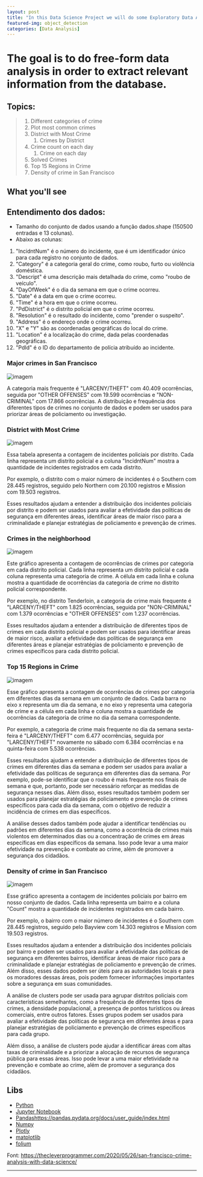 ```yaml
---
layout: post
title: "In this Data Science Project we will do some Exploratory Data Analysis on the Crime rate of the city in California, San Francisco."
featured-img: object_detection
categories: [Data Analysis]
---
```


# The goal is to do free-form data analysis in order to extract relevant information from the database.

## Topics:

> 1) Different categories of crime
> 2) Plot most common crimes
> 3) District with Most Crime 
>    1) Crimes by District 
> 4) Crime count on each day 
>    1) Crime on each day
> 5) Solved Crimes 
> 6) Top 15 Regions in Crime 
> 7) Density of crime in San Francisco

## What you'll see

## Entendimento dos dados:
- Tamanho do conjunto de dados usando a função dados.shape (150500 entradas e 13 colunas).
- Abaixo as colunas:
1. "IncidntNum" é o número do incidente, que é um identificador único para cada registro no conjunto de dados.
2. "Category" é a categoria geral do crime, como roubo, furto ou violência doméstica.
3. "Descript" é uma descrição mais detalhada do crime, como "roubo de veículo".
4. "DayOfWeek" é o dia da semana em que o crime ocorreu.
5. "Date" é a data em que o crime ocorreu.
6. "Time" é a hora em que o crime ocorreu.
7. "PdDistrict" é o distrito policial em que o crime ocorreu.
8. "Resolution" é o resultado do incidente, como "prender o suspeito".
9. "Address" é o endereço onde o crime ocorreu.
10. "X" e "Y" são as coordenadas geográficas do local do crime.
11. "Location" é a localização do crime, dada pelas coordenadas geográficas.
12. "PdId" é o ID do departamento de polícia atribuído ao incidente.

### Major crimes in San Francisco
![imagem](https://user-images.githubusercontent.com/114709169/204068253-cf5ca369-fd7d-4959-8361-43fc87c7f8db.png)

A categoria mais frequente é "LARCENY/THEFT" com 40.409 ocorrências, seguida por "OTHER OFFENSES" com 19.599 ocorrências e "NON-CRIMINAL" com 17.866 ocorrências.
A distribuição e frequência dos diferentes tipos de crimes no conjunto de dados e podem ser usados para priorizar áreas de policiamento ou investigação.

### District with Most Crime
![imagem](https://user-images.githubusercontent.com/114709169/204068273-bf100813-73cf-4ec9-9da9-70cdb8c60915.png)

Essa tabela apresenta a contagem de incidentes policiais por distrito. Cada linha representa um distrito policial e a coluna "IncidntNum" mostra a quantidade de incidentes registrados em cada distrito.

Por exemplo, o distrito com o maior número de incidentes é o Southern com 28.445 registros, seguido pelo Northern com 20.100 registros e Mission com 19.503 registros.

Esses resultados ajudam a entender a distribuição dos incidentes policiais por distrito e podem ser usados para avaliar a efetividade das políticas de segurança em diferentes áreas, identificar áreas de maior risco para a criminalidade e planejar estratégias de policiamento e prevenção de crimes.

### Crimes in the neighborhood
![imagem](https://user-images.githubusercontent.com/114709169/204068342-6b19bba0-6825-43a6-94d3-b727e37dcfe2.png)

Este gráfico apresenta a contagem de ocorrências de crimes por categoria em cada distrito policial. Cada linha representa um distrito policial e cada coluna representa uma categoria de crime. A célula em cada linha e coluna mostra a quantidade de ocorrências da categoria de crime no distrito policial correspondente.

Por exemplo, no distrito Tenderloin, a categoria de crime mais frequente é "LARCENY/THEFT" com 1.825 ocorrências, seguida por "NON-CRIMINAL" com 1.379 ocorrências e "OTHER OFFENSES" com 1.237 ocorrências.

Esses resultados ajudam a entender a distribuição de diferentes tipos de crimes em cada distrito policial e podem ser usados para identificar áreas de maior risco, avaliar a efetividade das políticas de segurança em diferentes áreas e planejar estratégias de policiamento e prevenção de crimes específicos para cada distrito policial.

### Top 15 Regions in Crime
![imagem](https://user-images.githubusercontent.com/114709169/204068386-88f0a78e-84f9-4440-a38a-ecc6c993f099.png)

Esse gráfico apresenta a contagem de ocorrências de crimes por categoria em diferentes dias da semana em um conjunto de dados. Cada barra no eixo x representa um dia da semana, e no eixo y representa uma categoria de crime e a célula em cada linha e coluna mostra a quantidade de ocorrências da categoria de crime no dia da semana correspondente.

Por exemplo, a categoria de crime mais frequente no dia da semana sexta-feira é "LARCENY/THEFT" com 6.477 ocorrências, seguida por "LARCENY/THEFT" novamente no sábado com 6.384 ocorrências e na quinta-feira com 5.538 ocorrências.

Esses resultados ajudam a entender a distribuição de diferentes tipos de crimes em diferentes dias da semana e podem ser usados para avaliar a efetividade das políticas de segurança em diferentes dias da semana. Por exemplo, pode-se identificar que o roubo é mais frequente nos finais de semana e que, portanto, pode ser necessário reforçar as medidas de segurança nesses dias. Além disso, esses resultados também podem ser usados para planejar estratégias de policiamento e prevenção de crimes específicos para cada dia da semana, com o objetivo de reduzir a incidência de crimes em dias específicos.

A análise desses dados também pode ajudar a identificar tendências ou padrões em diferentes dias da semana, como a ocorrência de crimes mais violentos em determinados dias ou a concentração de crimes em áreas específicas em dias específicos da semana. Isso pode levar a uma maior efetividade na prevenção e combate ao crime, além de promover a segurança dos cidadãos.

### Density of crime in San Francisco
![imagem](https://user-images.githubusercontent.com/114709169/204068442-d5f2070b-57d8-45f8-9756-70f929ef2702.png)

Esse gráfico apresenta a contagem de incidentes policiais por bairro em nosso conjunto de dados. Cada linha representa um bairro e a coluna "Count" mostra a quantidade de incidentes registrados em cada bairro.

Por exemplo, o bairro com o maior número de incidentes é o Southern com 28.445 registros, seguido pelo Bayview com 14.303 registros e Mission com 19.503 registros.

Esses resultados ajudam a entender a distribuição dos incidentes policiais por bairro e podem ser usados para avaliar a efetividade das políticas de segurança em diferentes bairros, identificar áreas de maior risco para a criminalidade e planejar estratégias de policiamento e prevenção de crimes. Além disso, esses dados podem ser úteis para as autoridades locais e para os moradores dessas áreas, pois podem fornecer informações importantes sobre a segurança em suas comunidades.

A análise de clusters pode ser usada para agrupar distritos policiais com características semelhantes, como a frequência de diferentes tipos de crimes, a densidade populacional, a presença de pontos turísticos ou áreas comerciais, entre outros fatores. Esses grupos podem ser usados para avaliar a efetividade das políticas de segurança em diferentes áreas e para planejar estratégias de policiamento e prevenção de crimes específicos para cada grupo.

Além disso, a análise de clusters pode ajudar a identificar áreas com altas taxas de criminalidade e a priorizar a alocação de recursos de segurança pública para essas áreas. Isso pode levar a uma maior efetividade na prevenção e combate ao crime, além de promover a segurança dos cidadãos.



## Libs

- [Python](https://www.python.org/doc/)
- [Jupyter Notebook](https://docs.jupyter.org/en/latest/)
- [Pandashttps://pandas.pydata.org/docs/user_guide/index.html]()
- [Numpy](https://numpy.org/doc/stable/)
- [Plotly](https://plotly.com/python/)
- [matplotlib](https://matplotlib.org/stable/users/index.html)
- [folium](https://python-visualization.github.io/folium/)

Font: https://thecleverprogrammer.com/2020/05/26/san-francisco-crime-analysis-with-data-science/

---

